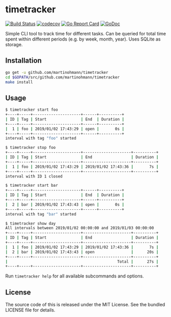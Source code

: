 timetracker
===========

[![Build Status](https://travis-ci.org/martinohmann/timetracker.svg)](https://travis-ci.org/martinohmann/timetracker)
[![codecov](https://codecov.io/gh/martinohmann/timetracker/branch/master/graph/badge.svg)](https://codecov.io/gh/martinohmann/timetracker)
[![Go Report Card](https://goreportcard.com/badge/github.com/martinohmann/timetracker)](https://goreportcard.com/report/github.com/martinohmann/timetracker)
[![GoDoc](https://godoc.org/github.com/martinohmann/timetracker?status.svg)](https://godoc.org/github.com/martinohmann/timetracker)

Simple CLI tool to track time for different tasks. Can be queried for total time spent within different periods (e.g. by week, month, year). Uses SQLite as storage.

Installation
------------

```sh
go get -u github.com/martinohmann/timetracker
cd $GOPATH/src/github.com/martinohmann/timetracker
make install
```

Usage
-----

```sh
$ timetracker start foo
+----+-----+---------------------+------+----------+
| ID | Tag | Start               | End  | Duration |
+----+-----+---------------------+------+----------+
|  1 | foo | 2019/01/02 17:43:29 | open |       0s |
+----+-----+---------------------+------+----------+
interval with tag "foo" started

$ timetracker stop foo
+----+-----+---------------------+---------------------+----------+
| ID | Tag | Start               | End                 | Duration |
+----+-----+---------------------+---------------------+----------+
|  1 | foo | 2019/01/02 17:43:29 | 2019/01/02 17:43:36 |       7s |
+----+-----+---------------------+---------------------+----------+
interval with ID 1 closed

$ timetracker start bar
+----+-----+---------------------+------+----------+
| ID | Tag | Start               | End  | Duration |
+----+-----+---------------------+------+----------+
|  2 | bar | 2019/01/02 17:43:43 | open |       0s |
+----+-----+---------------------+------+----------+
interval with tag "bar" started

$ timetracker show day
All intervals between 2019/01/02 00:00:00 and 2019/01/03 00:00:00
+----+-----+---------------------+---------------------+----------+
| ID | Tag | Start               | End                 | Duration |
+----+-----+---------------------+---------------------+----------+
|  1 | foo | 2019/01/02 17:43:29 | 2019/01/02 17:43:36 |       7s |
|  2 | bar | 2019/01/02 17:43:43 | open                |      20s |
+----+-----+---------------------+---------------------+----------+
|                                                Total |      27s |
+----+-----+---------------------+---------------------+----------+
```

Run `timetracker help` for all available subcommands and options.

License
-------

The source code of this is released under the MIT License. See the bundled LICENSE
file for details.
